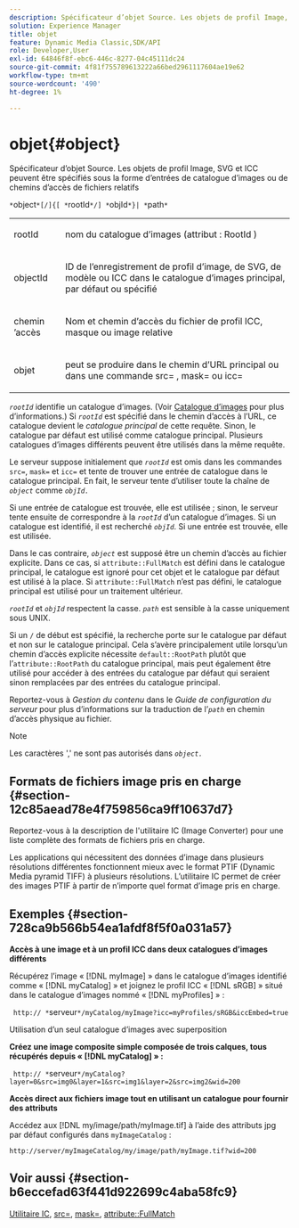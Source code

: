 ```yaml
---
description: Spécificateur d’objet Source. Les objets de profil Image, SVG et ICC peuvent être spécifiés sous la forme d’entrées de catalogue d’images ou de chemins d’accès de fichiers relatifs
solution: Experience Manager
title: objet
feature: Dynamic Media Classic,SDK/API
role: Developer,User
exl-id: 64846f8f-ebc6-446c-8277-04c45111dc24
source-git-commit: 4f81f755789613222a66bed2961117604ae19e62
workflow-type: tm+mt
source-wordcount: '490'
ht-degree: 1%

---
```


# objet{#object}

Spécificateur d’objet Source. Les objets de profil Image, SVG et ICC peuvent être spécifiés sous la forme d’entrées de catalogue d’images ou de chemins d’accès de fichiers relatifs

`*`object`*[/]{[ *`rootId`*/] *`objId`*}| *`path`*`

<table id="simpletable_A8B9B4D508B94BE5B7F6112F0A5F8270"> 
 <tr class="strow"> 
  <td class="stentry"> <p> <span class="codeph"> <span class="varname"> rootId </span> </span> </p> </td> 
  <td class="stentry"> <p>nom du catalogue d’images (attribut <span class="codeph"> : RootId </span>) </p> </td> 
 </tr> 
 <tr class="strow"> 
  <td class="stentry"> <p> <span class="codeph"> <span class="varname"> objectId </span> </span> </p> </td> 
  <td class="stentry"> <p>ID de l’enregistrement de profil d’image, de SVG, de modèle ou ICC dans le catalogue d’images principal, par défaut ou spécifié </p> </td> 
 </tr> 
 <tr class="strow"> 
  <td class="stentry"> <p> <span class="codeph"> chemin <span class="varname">’accès </span> </span> </p> </td> 
  <td class="stentry"> <p>Nom et chemin d’accès du fichier de profil ICC, masque ou image relative </p> </td> 
 </tr> 
 <tr class="strow"> 
  <td class="stentry"> <p> <span class="codeph"> objet <span class="varname"> </span> </span> </p> </td> 
  <td class="stentry"> <p>peut se produire dans le chemin d’URL principal ou dans une commande <span class="codeph"> src= </span>, <span class="codeph"> mask= </span> ou <span class="codeph"> icc= </span> </p> </td> 
 </tr> 
</table>

*`rootId`* identifie un catalogue d’images. (Voir [Catalogue d’images](../../../../../is-api/image-catalog/image-serving-api-ref/c-image-catalog-reference/c-overview/c-overview.md#concept-9ce2b6a133de45f783e95cabc5810ac3) pour plus d’informations.) Si *`rootId`* est spécifié dans le chemin d’accès à l’URL, ce catalogue devient le *catalogue principal* de cette requête. Sinon, le catalogue par défaut est utilisé comme catalogue principal. Plusieurs catalogues d’images différents peuvent être utilisés dans la même requête.

Le serveur suppose initialement que *`rootId`* est omis dans les commandes `src=`, `mask=` et `icc=` et tente de trouver une entrée de catalogue dans le catalogue principal. En fait, le serveur tente d’utiliser toute la chaîne de *`object`* comme *`objId.`*

Si une entrée de catalogue est trouvée, elle est utilisée ; sinon, le serveur tente ensuite de correspondre à la *`rootId`* d’un catalogue d’images. Si un catalogue est identifié, il est recherché *`objId`*. Si une entrée est trouvée, elle est utilisée.

Dans le cas contraire, *`object`* est supposé être un chemin d’accès au fichier explicite. Dans ce cas, si `attribute::FullMatch` est défini dans le catalogue principal, le catalogue est ignoré pour cet objet et le catalogue par défaut est utilisé à la place. Si `attribute::FullMatch` n’est pas défini, le catalogue principal est utilisé pour un traitement ultérieur.

*`rootId`* et *`objId`* respectent la casse. *`path`* est sensible à la casse uniquement sous UNIX.

Si un `/` de début est spécifié, la recherche porte sur le catalogue par défaut et non sur le catalogue principal. Cela s’avère principalement utile lorsqu’un chemin d’accès explicite nécessite `default::RootPath` plutôt que l’`attribute::RootPath` du catalogue principal, mais peut également être utilisé pour accéder à des entrées du catalogue par défaut qui seraient sinon remplacées par des entrées du catalogue principal.

Reportez-vous à *Gestion du contenu* dans le *Guide de configuration du serveur* pour plus d’informations sur la traduction de l’*`path`* en chemin d’accès physique au fichier.

>[!NOTE]
>
>Les caractères &#39;,&#39; ne sont pas autorisés dans *`object.`*

## Formats de fichiers image pris en charge {#section-12c85aead78e4f759856ca9ff10637d7}

Reportez-vous à la description de l&#39;utilitaire IC (Image Converter) pour une liste complète des formats de fichiers pris en charge.

Les applications qui nécessitent des données d’image dans plusieurs résolutions différentes fonctionnent mieux avec le format PTIF (Dynamic Media pyramid TIFF) à plusieurs résolutions. L’utilitaire IC permet de créer des images PTIF à partir de n’importe quel format d’image pris en charge.

## Exemples {#section-728ca9b566b54ea1afdf8f5f0a031a57}

**Accès à une image et à un profil ICC dans deux catalogues d’images différents**

Récupérez l’image « [!DNL myImage] » dans le catalogue d’images identifié comme « [!DNL myCatalog] » et joignez le profil ICC « [!DNL sRGB] » situé dans le catalogue d’images nommé « [!DNL myProfiles] » :

` http:// *`serveur`*/myCatalog/myImage?icc=myProfiles/sRGB&iccEmbed=true`

Utilisation d’un seul catalogue d’images avec superposition

**Créez une image composite simple composée de trois calques, tous récupérés depuis « [!DNL myCatalog] » :**

` http:// *`serveur`*/myCatalog?layer=0&src=img0&layer=1&src=img1&layer=2&src=img2&wid=200`

**Accès direct aux fichiers image tout en utilisant un catalogue pour fournir des attributs**

Accédez aux [!DNL my/image/path/myImage.tif] à l’aide des attributs jpg par défaut configurés dans `myImageCatalog` :

`http://server/myImageCatalog/my/image/path/myImage.tif?wid=200`

## Voir aussi {#section-b6eccefad63f441d922699c4aba58fc9}

[Utilitaire IC](../../../../../is-api/is-utils/utilities/r-ic.md#reference-de9f43c63a8f48f1a755ff1760af8b7b), [src=](../../../../../is-api/http-ref/image-serving-api-ref/c-http-protocol-reference/c-command-reference/r-src.md#reference-f6506637778c4c69bf106a7924a91ab1), [mask=](../../../../../is-api/http-ref/image-serving-api-ref/c-http-protocol-reference/c-command-reference/r-mask.md#reference-922254e027404fb890b850e2723ee06e), [attribute::FullMatch](../../../../../is-api/image-catalog/image-serving-api-ref/c-image-catalog-reference/c-attributes-reference/r-fullmatch.md#reference-c3a72f31672a48b386943d6781cf50d7)
